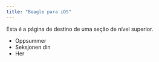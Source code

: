 ```yaml
---
title: "Beagle para iOS"
---
```


Esta é a página de destino de uma seção de nível superior.

* Oppsummer
* Seksjonen din
* Her

